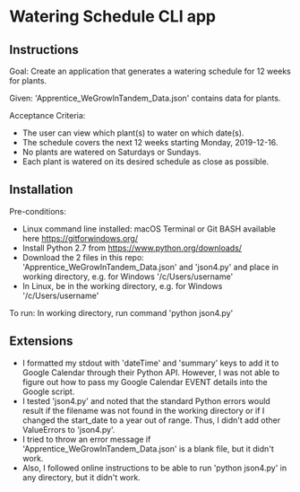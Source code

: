 # Watering Schedule CLI app

## Instructions

Goal: Create an application that generates a watering schedule for 12 weeks for plants.

Given: 'Apprentice_WeGrowInTandem_Data.json' contains data for plants.

Acceptance Criteria:
- The user can view which plant(s) to water on which date(s).
- The schedule covers the next 12 weeks starting Monday, 2019-12-16.
- No plants are watered on Saturdays or Sundays.
- Each plant is watered on its desired schedule as close as possible.


## Installation

Pre-conditions:
- Linux command line installed: macOS Terminal or Git BASH available here https://gitforwindows.org/
- Install Python 2.7 from https://www.python.org/downloads/
- Download the 2 files in this repo: 'Apprentice_WeGrowInTandem_Data.json' and 'json4.py' and place in working directory, e.g. for Windows '/c/Users/username'
- In Linux, be in the working directory, e.g. for Windows '/c/Users/username'


To run: In working directory, run command 'python json4.py'


## Extensions

- I formatted my stdout with 'dateTime' and 'summary' keys to add it to Google Calendar through their Python API. However, I was not able to figure out how to pass my Google Calendar EVENT details into the Google script.
- I tested 'json4.py' and noted that the standard Python errors would result if the filename was not found in the working directory or if I changed the start_date to a year out of range. Thus, I didn't add other ValueErrors to 'json4.py'.
- I tried to throw an error message if 'Apprentice_WeGrowInTandem_Data.json' is a blank file, but it didn't work.
- Also, I followed online instructions to be able to run 'python json4.py' in any directory, but it didn't work.
